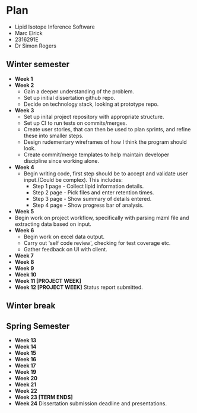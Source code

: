 # Plan

- Lipid Isotope Inference Software
- Marc Elrick
- 2316291E
- Dr Simon Rogers

## Winter semester

- **Week 1**
- **Week 2**
  - Gain a deeper understanding of the problem.
  - Set up initial dissertation github repo.
  - Decide on technology stack, looking at prototype repo.
- **Week 3**
  - Set up inital project repository with appropriate structure.
  - Set up CI to run tests on commits/merges.
  - Create user stories, that can then be used to plan sprints, and refine these into smaller steps.
  - Design rudementary wireframes of how I think the program should look.
  - Create commit/merge templates to help maintain developer discipline since working alone.
- **Week 4**
  - Begin writing code, first step should be to accept and validate user input.(Could be complex). This includes:
    - Step 1 page - Collect lipid information details.
    - Step 2 page - Pick files and enter retention times.
    - Step 3 page - Show summary of details entered.
    - Step 4 page - Show progress bar of analysis.
- **Week 5**
- Begin work on project workflow, specifically with parsing mzml file and extracting data based on input.
- **Week 6**
  - Begin work on excel data output.
  - Carry out 'self code review', checking for test coverage etc.
  - Gather feedback on UI with client.
- **Week 7**
- **Week 8**
- **Week 9**
- **Week 10**
- **Week 11 [PROJECT WEEK]**
- **Week 12 [PROJECT WEEK]** Status report submitted.

## Winter break

## Spring Semester

- **Week 13**
- **Week 14**
- **Week 15**
- **Week 16**
- **Week 17**
- **Week 19**
- **Week 20**
- **Week 21**
- **Week 22**
- **Week 23 [TERM ENDS]**
- **Week 24** Dissertation submission deadline and presentations.
